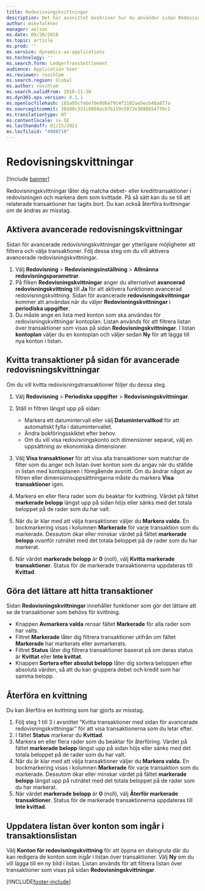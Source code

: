 ```yaml
---
title: Redovisningskvittningar
description: Det här avsnittet beskriver hur du använder sidan Redovisningskvittningar för att kvitta redovisningstransaktioner och återföra kvittningar.
author: mikefalkner
manager: aolson
ms.date: 09/28/2018
ms.topic: article
ms.prod: ''
ms.service: dynamics-ax-applications
ms.technology: ''
ms.search.form: LedgerTransSettlement
audience: Application User
ms.reviewer: roschlom
ms.search.region: Global
ms.author: roschlom
ms.search.validFrom: 2018-11-30
ms.dyn365.ops.version: 8.1.1
ms.openlocfilehash: 185a95cfebef0e9d6e7914f3102aa5ecb40a877a
ms.sourcegitcommit: 38d40c331c8894acb7b119c5073e3088b54776c1
ms.translationtype: HT
ms.contentlocale: sv-SE
ms.lasthandoff: 01/15/2021
ms.locfileid: "4988710"
---
```

# <a name="ledger-settlements"></a>Redovisningskvittningar

[!include [banner](../includes/banner.md)]

Redovisningskvittningar låter dig matcha debet- eller kredittransaktioner i redovisningen och markera dem som kvittade. På så sätt kan du se till att relaterade transaktioner har tagits bort. Du kan också återföra kvittningar om de ändras av misstag.

## <a name="enable-advanced-ledger-settlements"></a>Aktivera avancerade redovisningskvittningar

Sidan för avancerade redovisningskvittningar ger ytterligare möjligheter att filtrera och välja transaktioner. Följ dessa steg om du vill aktivera avancerade redovisningskvittningar.

1. Välj **Redovisning** \> **Redovisningsinställning** \> **Allmänna redovisningsparametrar**. 
2. På fliken **Redovisningskvittningar** anger du alternativet **avancerad redovisningskvittning** till **Ja** för att aktivera funktionen avancerad redovisningskvittning. Sidan för avancerade **redovisningskvittningar** kommer att användas när du väljer **Redovisningskvittningar** i **periodiska uppgifter**. 
3. Du måste ange en lista med konton som ska användas för redovisningskvittningar kontoplan. Listan används för att filtrera listan över transaktioner som visas på sidan **Redovisningskvittningar**. I listan **kontoplan** väljer du en kontoplan och väljer sedan **Ny** för att lägga till nya konton i listan.

## <a name="settle-transactions-by-using-the-advanced-ledger-settlements-page"></a>Kvitta transaktioner på sidan för avancerade redovisningskvittningar

Om du vill kvitta redovisningstransaktioner följer du dessa steg.

1. Välj **Redovisning** \> **Periodiska uppgifter** \> **Redovisningskvittningar**.
2. Ställ in filtren längst upp på sidan:

    - Markera ett datumintervall eller välj **Datumintervallkod** för att automatiskt fylla i datumintervallet.
    - Ändra bokföringsskiktet efter behov.
    - Om du vill visa redovisningskonto och dimensioner separat, välj en uppsättning av ekonomiska dimensioner.

3. Välj **Visa transaktioner** för att visa alla transaktioner som matchar de filter som du anger och listan över konton som du angav när du ställde in listan med kontoplanen i föregående avsnitt. Om du ändrar något av filtren eller dimensionsuppsättningarna måste du markera **Visa transaktioner** igen.
4. Markera en eller flera rader som du beaktar för kvittning. Värdet på fältet **markerade belopp** längst upp på sidan höjs eller sänks med det totala beloppet på de rader som du har valt.
5. När du är klar med att välja transaktioner väljer du **Markera valda**. En bockmarkering visas i kolumnen **Markerade** för varje transaktion som du markerade. Dessutom ökar eller minskar värdet på fältet **markerade belopp** ovanför rutnätet med det totala beloppet på de rader som du har markerat.
6. När värdet **markerade belopp** är **0** (noll), välj **Kvitta markerade transaktioner**. Status för de markerade transaktionerna uppdateras till **Kvittad**.

## <a name="make-transactions-easier-to-find"></a>Göra det lättare att hitta transaktioner

Sidan **Redovisningskvittningar** innehåller funktioner som gör det lättare att se de transaktioner som behövs för kvittning.

- Knappen **Avmarkera valda** rensar fältet **Markerade** för alla rader som har valts.
- Filtret **Markerade** låter dig filtrera transaktioner utifrån om fältet **Markerade** har markerats eller avmarkerats.
- Filtret **Status** låter dig filtrera transaktioner baserat på om deras status är **Kvittat** eller **Inte kvittat**.
- Knappen **Sortera efter absolut belopp** låter dig sortera beloppen efter absoluta värden, så att du kan gruppera debet och kredit som har samma belopp.

## <a name="reverse-a-settlement"></a>Återföra en kvittning

Du kan återföra en kvittning som har gjorts av misstag.

1. Följ steg 1 till 3 i avsnittet ”Kvitta transaktioner med sidan för avancerade redovisningskvittningar” för att visa transaktionerna som du letar efter.
2. I fältet **Status** markerar du **Kvittad**.
3. Markera en eller flera rader som du beaktar för återföring. Värdet på fältet **markerade belopp** längst upp på sidan höjs eller sänks med det totala beloppet på de rader som du har valt.
4. När du är klar med att välja transaktioner väljer du **Markera valda**. En bockmarkering visas i kolumnen **Markerade** för varje transaktion som du markerade. Dessutom ökar eller minskar värdet på fältet **markerade belopp** längst upp på rutnätet med det totala beloppet på de rader som du har markerat.
5. När värdet **markerade belopp** är **0** (noll), välj **Återför markerade transaktioner**. Status för de markerade transaktionerna uppdateras till **Inte kvittad**.

## <a name="update-the-list-of-accounts-that-are-included-in-the-list-of-transactions"></a>Uppdatera listan över konton som ingår i transaktionslistan

Välj **Konton för redovisningskvittning** för att öppna en dialogruta där du kan redigera de konton som ingår i listan över transaktioner. Välj **Ny** om du vill lägga till en ny bild i listan. Listan används för att filtrera listan över transaktioner som visas på sidan **Redovisningskvittningar**.


[!INCLUDE[footer-include](../../includes/footer-banner.md)]
